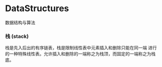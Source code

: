 # DataStructures
 数据结构与算法
 
### 栈 (stack)

栈是先入后出的有序链表，栈是限制线性表中元素插入和删除只能在同一端
进行的一种特殊线性表。允许插入和删除的一端称之为栈顶，而固定的一端称之为栈底。




